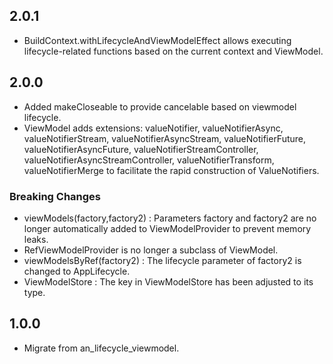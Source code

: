 ## 2.0.1

- BuildContext.withLifecycleAndViewModelEffect allows executing lifecycle-related functions based on
  the current context and ViewModel.

## 2.0.0

- Added makeCloseable to provide cancelable based on viewmodel lifecycle.
- ViewModel adds extensions: valueNotifier, valueNotifierAsync, valueNotifierStream,
  valueNotifierAsyncStream, valueNotifierFuture, valueNotifierAsyncFuture,
  valueNotifierStreamController, valueNotifierAsyncStreamController, valueNotifierTransform,
  valueNotifierMerge to facilitate the rapid construction of ValueNotifiers.

### Breaking Changes

- viewModels(factory,factory2) : Parameters factory and factory2 are no longer automatically added
  to ViewModelProvider to prevent memory leaks.
- RefViewModelProvider is no longer a subclass of ViewModel.
- viewModelsByRef(factory2) : The lifecycle parameter of factory2 is changed to AppLifecycle.
- ViewModelStore : The key in ViewModelStore has been adjusted to its type.

## 1.0.0

- Migrate from an_lifecycle_viewmodel.
